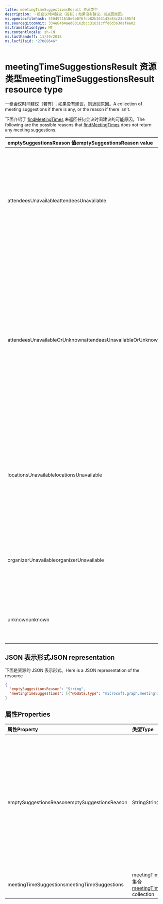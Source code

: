 ```yaml
---
title: meetingTimeSuggestionsResult 资源类型
description: 一组会议时间建议（若有）；如果没有建议，则返回原因。
ms.openlocfilehash: 5504971618e6b8f6fdb82b203142e84c23c595f4
ms.sourcegitcommit: 334e84b4aed63162bcc31831cffd6d363dafee02
ms.translationtype: MT
ms.contentlocale: zh-CN
ms.lasthandoff: 11/29/2018
ms.locfileid: "27008646"
---
```

# <a name="meetingtimesuggestionsresult-resource-type"></a><span data-ttu-id="a1bd0-103">meetingTimeSuggestionsResult 资源类型</span><span class="sxs-lookup"><span data-stu-id="a1bd0-103">meetingTimeSuggestionsResult resource type</span></span>

<span data-ttu-id="a1bd0-104">一组会议时间建议（若有）；如果没有建议，则返回原因。</span><span class="sxs-lookup"><span data-stu-id="a1bd0-104">A collection of meeting suggestions if there is any, or the reason if there isn't.</span></span>

<span data-ttu-id="a1bd0-105">下面介绍了 [findMeetingTimes](../api/user-findmeetingtimes.md) 未返回任何会议时间建议的可能原因。</span><span class="sxs-lookup"><span data-stu-id="a1bd0-105">The following are the possible reasons that [findMeetingTimes](../api/user-findmeetingtimes.md) does not return any meeting suggestions.</span></span>

|<span data-ttu-id="a1bd0-106">**emptySuggestionsReason 值**</span><span class="sxs-lookup"><span data-stu-id="a1bd0-106">**emptySuggestionsReason value**</span></span>|<span data-ttu-id="a1bd0-107">**原因**</span><span class="sxs-lookup"><span data-stu-id="a1bd0-107">**Reasons**</span></span>|
|:-----|:-----|
| <span data-ttu-id="a1bd0-108">attendeesUnavailable</span><span class="sxs-lookup"><span data-stu-id="a1bd0-108">attendeesUnavailable</span></span> | <span data-ttu-id="a1bd0-109">所有与会者的忙/闲状态均已知，但任意时间段的与会者出席可能性达不到[会议置信度](../api/user-findmeetingtimes.md#the-confidence-of-a-meeting-suggestion)阈值（默认为 50%）。</span><span class="sxs-lookup"><span data-stu-id="a1bd0-109">All of the attendees' availability is known, but not enough attendees are available to reach the [meeting confidence](../api/user-findmeetingtimes.md#the-confidence-of-a-meeting-suggestion) threshold, which is 50% by default, for any time period.</span></span>|
| <span data-ttu-id="a1bd0-110">attendeesUnavailableOrUnknown</span><span class="sxs-lookup"><span data-stu-id="a1bd0-110">attendeesUnavailableOrUnknown</span></span> | <span data-ttu-id="a1bd0-p101">部分或全部与会者的忙/闲状态未知，导致会议置信度下降至设定的阈值（默认为 50%）以下。如果与会者不是组织内部的，或获取忙/闲信息时出错了，与会者的忙/闲状态就会变成未知。</span><span class="sxs-lookup"><span data-stu-id="a1bd0-p101">Some or all of the attendees have unknown availability, causing the meeting confidence to fall below the set threshold, which is 50% by default. Attendee availability can become unknown if the attendee is outside of the organization, or there is an error obtaining free/busy information.</span></span>|
| <span data-ttu-id="a1bd0-113">locationsUnavailable</span><span class="sxs-lookup"><span data-stu-id="a1bd0-113">locationsUnavailable</span></span> | <span data-ttu-id="a1bd0-114">[locationConstraint](locationconstraint.md) 参数的 **isRequired** 属性被指定为必需，但在计算的时间段内尚无可用地点。</span><span class="sxs-lookup"><span data-stu-id="a1bd0-114">The **isRequired** property of the [locationConstraint](locationconstraint.md) parameter is specified as mandatory, and yet there are no locations available at the calculated time slots.</span></span> |
| <span data-ttu-id="a1bd0-115">organizerUnavailable</span><span class="sxs-lookup"><span data-stu-id="a1bd0-115">organizerUnavailable</span></span> | <span data-ttu-id="a1bd0-116">**isOrganizerOptional** 参数为 false，但组织者在请求的时间范围内不空闲。</span><span class="sxs-lookup"><span data-stu-id="a1bd0-116">The **isOrganizerOptional** parameter is false and yet the organizer is not available during the requested time window.</span></span> |
| <span data-ttu-id="a1bd0-117">unknown</span><span class="sxs-lookup"><span data-stu-id="a1bd0-117">unknown</span></span> | <span data-ttu-id="a1bd0-118">未返回任何会议时间建议的原因未知。</span><span class="sxs-lookup"><span data-stu-id="a1bd0-118">The reason for not returning any meeting suggestions is not known.</span></span>|

## <a name="json-representation"></a><span data-ttu-id="a1bd0-119">JSON 表示形式</span><span class="sxs-lookup"><span data-stu-id="a1bd0-119">JSON representation</span></span>

<span data-ttu-id="a1bd0-120">下面是资源的 JSON 表示形式。</span><span class="sxs-lookup"><span data-stu-id="a1bd0-120">Here is a JSON representation of the resource</span></span>

<!-- {
  "blockType": "resource",
  "optionalProperties": [

  ],
  "@odata.type": "microsoft.graph.meetingTimeSuggestionsResult"
}-->

```json
{
  "emptySuggestionsReason": "String",
  "meetingTimeSuggestions": [{"@odata.type": "microsoft.graph.meetingTimeSuggestion"}]
}

```
## <a name="properties"></a><span data-ttu-id="a1bd0-121">属性</span><span class="sxs-lookup"><span data-stu-id="a1bd0-121">Properties</span></span>
| <span data-ttu-id="a1bd0-122">属性</span><span class="sxs-lookup"><span data-stu-id="a1bd0-122">Property</span></span>     | <span data-ttu-id="a1bd0-123">类型</span><span class="sxs-lookup"><span data-stu-id="a1bd0-123">Type</span></span>   |<span data-ttu-id="a1bd0-124">说明</span><span class="sxs-lookup"><span data-stu-id="a1bd0-124">Description</span></span>|
|:---------------|:--------|:----------|
|<span data-ttu-id="a1bd0-125">emptySuggestionsReason</span><span class="sxs-lookup"><span data-stu-id="a1bd0-125">emptySuggestionsReason</span></span>|<span data-ttu-id="a1bd0-126">String</span><span class="sxs-lookup"><span data-stu-id="a1bd0-126">String</span></span>|<span data-ttu-id="a1bd0-127">不返回任何会议建议的原因。</span><span class="sxs-lookup"><span data-stu-id="a1bd0-127">A reason for not returning any meeting suggestions.</span></span> <span data-ttu-id="a1bd0-128">可能的值为： `attendeesUnavailable`， `attendeesUnavailableOrUnknown`， `locationsUnavailable`， `organizerUnavailable`，或`unknown`。</span><span class="sxs-lookup"><span data-stu-id="a1bd0-128">The possible values are: `attendeesUnavailable`, `attendeesUnavailableOrUnknown`, `locationsUnavailable`, `organizerUnavailable`, or `unknown`.</span></span> <span data-ttu-id="a1bd0-129">如果**meetingTimeSuggestions**属性包含任何会议建议，则此属性为空字符串。</span><span class="sxs-lookup"><span data-stu-id="a1bd0-129">This property is an empty string if the **meetingTimeSuggestions** property does include any meeting suggestions.</span></span>|
|<span data-ttu-id="a1bd0-130">meetingTimeSuggestions</span><span class="sxs-lookup"><span data-stu-id="a1bd0-130">meetingTimeSuggestions</span></span>|<span data-ttu-id="a1bd0-131">[meetingTimeSuggestion](meetingtimesuggestion.md) 集合</span><span class="sxs-lookup"><span data-stu-id="a1bd0-131">[meetingTimeSuggestion](meetingtimesuggestion.md) collection</span></span>|<span data-ttu-id="a1bd0-132">一组会议时间建议。</span><span class="sxs-lookup"><span data-stu-id="a1bd0-132">An array of meeting suggestions.</span></span>|

<!-- uuid: 8fcb5dbc-d5aa-4681-8e31-b001d5168d79
2015-10-25 14:57:30 UTC -->
<!-- {
  "type": "#page.annotation",
  "description": "meetingTimeSuggestionsResult resource",
  "keywords": "",
  "section": "documentation",
  "tocPath": ""
}-->